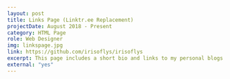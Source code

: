 ```yaml
---
layout: post
title: Links Page (Linktr.ee Replacement)
projectDate: August 2018 - Present
category: HTML Page
role: Web Designer
img: linkspage.jpg
link: https://github.com/irisoflys/irisoflys
excerpt: This page includes a short bio and links to my personal blogs.
external: "yes"
---
```

